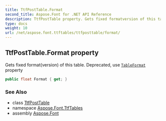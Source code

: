 ```yaml
---
title: TtfPostTable.Format
second_title: Aspose.Font for .NET API Reference
description: TtfPostTable property. Gets fixed formatversion of this table. Deprecated use TableFormat property
type: docs
weight: 10
url: /net/aspose.font.ttftables/ttfposttable/format/
---
```

## TtfPostTable.Format property

Gets fixed format(version) of this table. Deprecated, use [`TableFormat`](../tableformat/) property

```csharp
public float Format { get; }
```

### See Also

* class [TtfPostTable](../)
* namespace [Aspose.Font.TtfTables](../../ttfposttable/)
* assembly [Aspose.Font](../../../)


